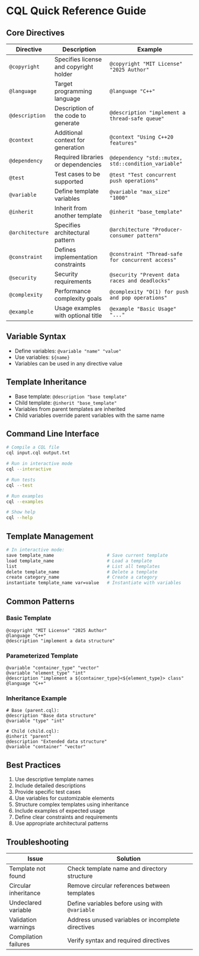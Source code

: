 # CQL Quick Reference Guide

## Core Directives

| Directive | Description | Example |
|-----------|-------------|---------|
| `@copyright` | Specifies license and copyright holder | `@copyright "MIT License" "2025 Author"` |
| `@language` | Target programming language | `@language "C++"` |
| `@description` | Description of the code to generate | `@description "implement a thread-safe queue"` |
| `@context` | Additional context for generation | `@context "Using C++20 features"` |
| `@dependency` | Required libraries or dependencies | `@dependency "std::mutex, std::condition_variable"` |
| `@test` | Test cases to be supported | `@test "Test concurrent push operations"` |
| `@variable` | Define template variables | `@variable "max_size" "1000"` |
| `@inherit` | Inherit from another template | `@inherit "base_template"` |
| `@architecture` | Specifies architectural pattern | `@architecture "Producer-consumer pattern"` |
| `@constraint` | Defines implementation constraints | `@constraint "Thread-safe for concurrent access"` |
| `@security` | Security requirements | `@security "Prevent data races and deadlocks"` |
| `@complexity` | Performance complexity goals | `@complexity "O(1) for push and pop operations"` |
| `@example` | Usage examples with optional title | `@example "Basic Usage" "..."` |

## Variable Syntax

- Define variables: `@variable "name" "value"`
- Use variables: `${name}`
- Variables can be used in any directive value

## Template Inheritance

- Base template: `@description "base template"`
- Child template: `@inherit "base_template"`
- Variables from parent templates are inherited
- Child variables override parent variables with the same name

## Command Line Interface

```bash
# Compile a CQL file
cql input.cql output.txt

# Run in interactive mode
cql --interactive

# Run tests
cql --test

# Run examples
cql --examples

# Show help
cql --help
```

## Template Management

```bash
# In interactive mode:
save template_name                    # Save current template
load template_name                    # Load a template
list                                  # List all templates
delete template_name                  # Delete a template
create category_name                  # Create a category
instantiate template_name var=value   # Instantiate with variables
```

## Common Patterns

### Basic Template
```
@copyright "MIT License" "2025 Author"
@language "C++"
@description "implement a data structure"
```

### Parameterized Template
```
@variable "container_type" "vector"
@variable "element_type" "int"
@description "implement a ${container_type}<${element_type}> class"
@language "C++"
```

### Inheritance Example
```
# Base (parent.cql):
@description "Base data structure"
@variable "type" "int"

# Child (child.cql):
@inherit "parent"
@description "Extended data structure"
@variable "container" "vector"
```

## Best Practices

1. Use descriptive template names
2. Include detailed descriptions
3. Provide specific test cases
4. Use variables for customizable elements
5. Structure complex templates using inheritance
6. Include examples of expected usage
7. Define clear constraints and requirements
8. Use appropriate architectural patterns

## Troubleshooting

| Issue | Solution |
|-------|----------|
| Template not found | Check template name and directory structure |
| Circular inheritance | Remove circular references between templates |
| Undeclared variable | Define variables before using with `@variable` |
| Validation warnings | Address unused variables or incomplete directives |
| Compilation failures | Verify syntax and required directives |